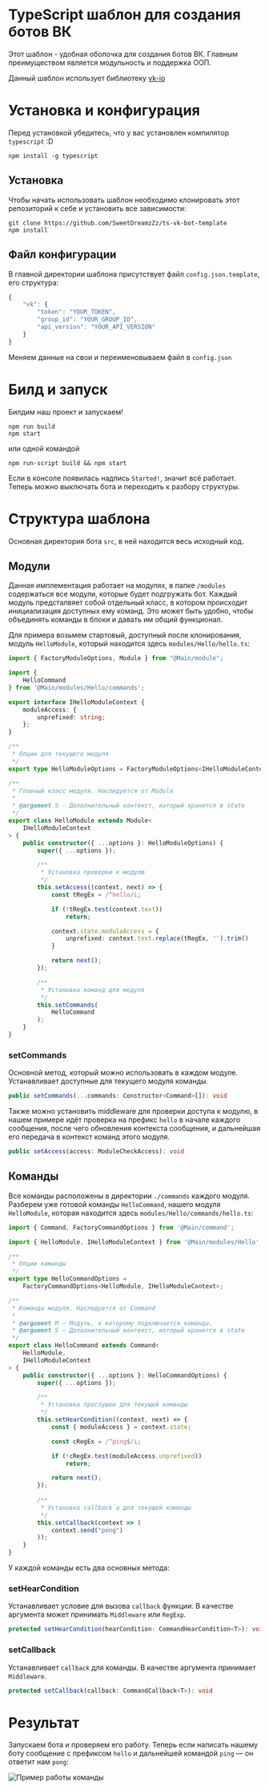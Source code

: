 # TypeScript шаблон для создания ботов ВК
Этот шаблон - удобная оболочка для создания ботов ВК. Главным преимуществом является модульность и поддержка ООП.

Данный шаблон использует библиотеку [vk-io](https://github.com/negezor/vk-io/)

# Установка и конфигурация

Перед установкой убедитесь, что у вас установлен компилятор `typescript` :D

```
npm install -g typescript
```

## Установка
Чтобы начать использовать шаблон необходимо клонировать этот репозиторий к себе и установить все зависимости:

```
git clone https://github.com/SweetDreamzZz/ts-vk-bot-template
npm install
```

## Файл конфигурации

В главной директории шаблона присутствует файл `config.json.template`, его структура:

```js
{
    "vk": {
        "token": "YOUR_TOKEN",
        "group_id": "YOUR_GROUP_ID",
        "api_version": "YOUR_API_VERSION"
    }
}
```

Меняем данные на свои и переименовываем файл в `config.json`

# Билд и запуск

Билдим наш проект и запускаем!

```
npm run build
npm start
```

или одной командой

```
npm run-script build && npm start
```

Если в консоле появилась надпись `Started!`, значит всё работает. Теперь можно выключать бота и переходить к разбору структуры.

# Структура шаблона

Основная директория бота `src`, в ней находится весь исходный код.

## Модули

Данная имплементация работает на модулях, в папке `/modules` содержаться все модули, которые будет подгружать бот.
Каждый модуль предсталвяет собой отдельный класс, в котором происходит инициализация доступных ему команд. Это может быть удобно, чтобы объединять команды в блоки и давать им общий функционал.

Для примера возьмем стартовый, доступный после клонирования, модуль `HelloModule`, который находится здесь `modules/Hello/hello.ts`:

```ts
import { FactoryModuleOptions, Module } from "@Main/module";

import {
    HelloCommand
} from '@Main/modules/Hello/commands';

export interface IHelloModuleContext {
    moduleAccess: {
        unprefixed: string;
    };
}

/**
 * Опции для текущего модуля
 */
export type HelloModuleOptions = FactoryModuleOptions<IHelloModuleContext>;

/**
 * Главный класс модуля. Наследуется от Module
 * 
 * @argument S - Дополнительный контекст, который хранится в state
 */
export class HelloModule extends Module<
    IHelloModuleContext
> {
    public constructor({ ...options }: HelloModuleOptions) {
        super({ ...options });

        /**
         * Установка проверки к модулю
         */
        this.setAccess((context, next) => {
            const tRegEx = /^hello/i;

            if (!tRegEx.test(context.text))
                return;

            context.state.moduleAccess = {
                unprefixed: context.text.replace(tRegEx, '').trim()
            }

            return next();
        });

        /**
         * Установка команд для модуля
         */
        this.setCommands(
            HelloCommand
        );
    }
}
```

### setCommands

Основной метод, который можно использовать в каждом модуле. Устанавливает доступные для текущего модуля команды.

```ts
public setCommands(...commands: Constructor<Command>[]): void
```

Также можно установить middleware для проверки доступа к модулю, в нашем примере идёт проверка на префикс `hello` в начале каждого сообщения, после чего обновления контекста сообщения, и дальнейшая его передача в контекст команд этого модуля. 

```ts
public setAccess(access: ModuleCheckAccess): void
```

## Команды

Все команды расположены в директории `./commands` каждого модуля. Разберем уже готовой команды `HelloCommand`, нашего модуля `HelloModule`, которая находится здесь `modules/Hello/commands/hello.ts`:

```ts
import { Command, FactoryCommandOptions } from '@Main/command';

import { HelloModule, IHelloModuleContext } from '@Main/modules/Hello';

/**
 * Опции команды
 */
export type HelloCommandOptions = 
    FactoryCommandOptions<HelloModule, IHelloModuleContext>;

/**
 * Команда модуля. Наследуется от Command
 * 
 * @argument M — Модуль, к которому подключается команда.
 * @argument S — Дополнительный контекст, который хранится в state
 */
export class HelloCommand extends Command<
    HelloModule,
    IHelloModuleContext
> {
    public constructor({ ...options }: HelloCommandOptions) {
        super({ ...options });

        /**
         * Установка прослушки для текущей команды
         */
        this.setHearCondition((context, next) => {
            const { moduleAccess } = context.state;

            const cRegEx = /^ping$/i;

            if (!cRegEx.test(moduleAccess.unprefixed))
                return;

            return next();
        });
        
        /**
         * Установка callback`а для текущей команды
         */
        this.setCallback(context => (
            context.send("pong")
        ));
    }
}
```

У каждой команды есть два основных метода:

### setHearCondition 
Устанавливает условие для вызова `callback` функции. В качестве аргумента может принимать `Middleware` или `RegExp`.

```ts
protected setHearCondition(hearCondition: CommandHearCondition<T>): void
```

### setCallback 
Устанавливает `callback` для команды. В качестве аргумента принимает `Middleware`.

```ts
protected setCallback(callback: CommandCallback<T>): void
```

# Результат

Запускаем бота и проверяем его работу. Теперь если написать нашему боту сообщение с префиксом `hello` и дальнейшей командой `ping` — он ответит нам `pong`:

![Пример работы команды](https://sun9-57.userapi.com/impf/Q9g5t4pSp9fcW1WSDJ4MHwyJ8e48STJB3m5kag/D3clL5_1FB4.jpg?size=203x111&quality=96&sign=a6d7769f8fe1c30fdc36eeed8be9f986&type=album)
